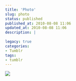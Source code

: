```yaml
---
title: 'Photo'
slug: photo
status: published
published_at: 2010-08-08 11:06
updated_at: 2010-08-08 11:06
description: |
    
legacy: true
categories:
- Tumblr
tags:
- tumblr
---
```


<p><img decoding="async" src="http://27.media.tumblr.com/tumblr_l6sc6qgj2b1qarnwvo1_500.jpg"/></p>
